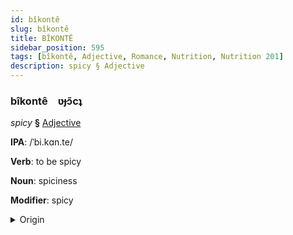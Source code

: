 ```yaml
---
id: bîkontê
slug: bîkontê
title: BÎKONTÊ
sidebar_position: 595
tags: [bîkontê, Adjective, Romance, Nutrition, Nutrition 201]
description: spicy § Adjective
---
```


### bîkontê&emsp;<span kind="abugida">ʋɟɔ̃cʇ</span>

*spicy* **§** [Adjective](../../tags/Adjective)

**IPA**: /ˈbi.kɑn.te/

**Verb**: to be spicy

**Noun**: spiciness

**Modifier**: spicy

<details>
    <summary>Origin</summary>
    Spanish picante [piˈkãn̪.t̪e]<br/>
    <em>Romance Language Family</em>
</details>